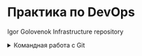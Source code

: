 # Практика по DevOps
Igor Golovenok Infrastructure repository

<details>
  <summary>Командная работа с Git
  </summary>

## Основные команды Git

- Настроить информацию об авторе: `git config --global user.name "Igor Golovenok"`, `git config --global user.email golovonokia@mail.ru`
- Инициализация репозитория: `git init`
- Проверка состояния: `git status`
- Создание и переход на ветку second: `git checkout -b second`
- Слияние веток: ` git merge`
- Удаление ветки second: `git branch -d second`
- Добавление файлов: `git add`
- Создание коммита: `git commit -m "..."`
- Настройка удаленного репозитория : `git remote add origin git@github.com:golovenok/infrastructure.git`
- Пушим ветку second `git push --set-upstream origin second`

## SSH

- Создание ключа: `ssh-keygen -t rsa -f ~/.ssh/appuser_ssh -C appuser -P ""`
- Проверка работы агента `eval "$(ssh-agent -s)"`
- Добавление ключа в агента `ssh-add ~/.ssh/appuser_ssh`
</details>